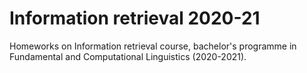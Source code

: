 # Information retrieval 2020-21

Homeworks on Information retrieval course, bachelor's programme in Fundamental and Computational Linguistics (2020-2021).
